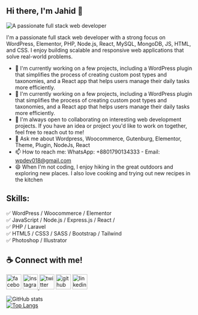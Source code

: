 ## Hi there, I'm Jahid 👋
![A passionate full stack web developer](https://media.licdn.com/dms/image/D5616AQEUBZDKuIjA8g/profile-displaybackgroundimage-shrink_350_1400/0/1679231287492?e=1686182400&v=beta&t=0VIkLkrH7nM9Wdqsxnxg82taBcSmQj4FB8r8Fxatt78)

I'm a passionate full stack web developer with a strong focus on WordPress, Elementor, PHP, Node.js, React, MySQL, MongoDB, JS, HTML, and CSS. I enjoy building scalable and responsive web applications that solve real-world problems.

- 🔭 I'm currently working on a few projects, including a WordPress plugin that simplifies the process of creating custom post types and taxonomies, and a React app that helps users manage their daily tasks more efficiently.
- 🌱 I'm currently working on a few projects, including a WordPress plugin that simplifies the process of creating custom post types and taxonomies, and a React app that helps users manage their daily tasks more efficiently.
- 👯‍ I'm always open to collaborating on interesting web development projects. If you have an idea or project you'd like to work on together, feel free to reach out to me!
- 💬 Ask me about Wordpress, Woocommerce, Gutenburg, Elementor, Theme, Plugin, NodeJs, React
- 📫 How to reach me: WhatsApp: +8801790134333 - Email: wpdev018@gmail.com
- 😄 When I'm not coding, I enjoy hiking in the great outdoors and exploring new places. I also love cooking and trying out new recipes in the kitchen

## Skills: 
✅ WordPress / Woocommerce / Elementor <br/>
✅ JavaScript / Node.js / Express.js / React / <br/>
✅ PHP / Laravel <br/>
✅ HTML5 / CSS3 / SASS / Bootstrap / Tailwind <br/>
✅ Photoshop / Illustrator <br/>

## ☕ Connect with me!
<a href="https://www.facebook.com/jahidhasan018" rel="nofollow"><img src="https://camo.githubusercontent.com/2d1ffa69dd491ebeca01b2098cf8233dd09950ff5895abccd5b455ca442abc59/68747470733a2f2f696d672e736869656c64732e696f2f62616467652f46616365626f6f6b2d3138373746323f7374796c653d666f722d7468652d6261646765266c6f676f3d66616365626f6f6b266c6f676f436f6c6f723d7768697465" alt="facebook" height="40" style="max-width: 100%;"></a> <a href="https://www.instagram.com/jahidhasan018/" rel="nofollow"><img src="https://camo.githubusercontent.com/b3d4671768bd0f9b6c8f410a25a96e0c5a4d135208d8910461e986f97e7985ab/68747470733a2f2f696d672e736869656c64732e696f2f62616467652f496e7374616772616d2d4534343035463f7374796c653d666f722d7468652d6261646765266c6f676f3d696e7374616772616d266c6f676f436f6c6f723d7768697465" alt="instagram" height="40" style="max-width: 100%;"> </a><a href="https://twitter.com/mr_jahid_007" rel="nofollow"><img src="https://camo.githubusercontent.com/5d03c86f6a75f7cbe80d135d9162fbf6dc46a31253cf30a8e9bb8279b4d574d3/68747470733a2f2f696d672e736869656c64732e696f2f62616467652f547769747465722d3144413146323f7374796c653d666f722d7468652d6261646765266c6f676f3d74776974746572266c6f676f436f6c6f723d7768697465" alt="twitter" height="40" style="max-width: 100%;"></a> <a href="https://github.com/jahidhasan018"><img src="https://camo.githubusercontent.com/bd2bd127c104ba5c98bb12c70801b075aee1f040009089510f69554300e7ff41/68747470733a2f2f696d672e736869656c64732e696f2f62616467652f4769742d4630353033323f7374796c653d666f722d7468652d6261646765266c6f676f3d676974266c6f676f436f6c6f723d7768697465" alt="github" height="40" style="max-width: 100%;"></a>  <a href="https://www.linkedin.com/in/shovoalways/" rel="nofollow"><img src="https://camo.githubusercontent.com/a80d00f23720d0bc9f55481cfcd77ab79e141606829cf16ec43f8cacc7741e46/68747470733a2f2f696d672e736869656c64732e696f2f62616467652f4c696e6b6564496e2d3030373742353f7374796c653d666f722d7468652d6261646765266c6f676f3d6c696e6b6564696e266c6f676f436f6c6f723d7768697465" alt="linkedin" height="40" style="max-width: 100%;"></a>

![GitHub stats](https://github-readme-stats.vercel.app/api?username=jahidhasan018&show_icons=true)  
[![Top Langs](https://github-readme-stats.vercel.app/api/top-langs/?username=jahidhasan018)](https://github.com/anuraghazra/github-readme-stats)
